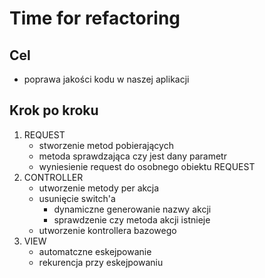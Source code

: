 # Time for refactoring

## Cel

* poprawa jakości kodu w naszej aplikacji

## Krok po kroku

1. REQUEST
   * stworzenie metod pobierających
   * metoda sprawdzająca czy jest dany parametr
   * wyniesienie request do osobnego obiektu REQUEST
2. CONTROLLER
   * utworzenie metody per akcja
   * usunięcie switch'a
     * dynamiczne generowanie nazwy akcji
     * sprawdzenie czy metoda akcji istnieje
   * utworzenie kontrollera bazowego
3. VIEW
   * automatczne eskejpowanie
   * rekurencja przy eskejpowaniu
